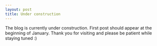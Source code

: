 ```yaml
---
layout: post
title: Under construction
---
```


The blog is currently under construction. First post should appear at the beginning of January. Thank you for visiting and please be patient while staying tuned :)
